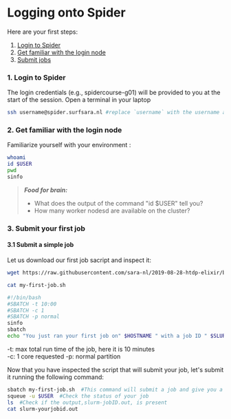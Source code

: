 # Logging onto Spider

Here are your first steps:

1. [Login to Spider](#spider-login)
2. [Get familiar with the login node](#spider-env)
3. [Submit jobs](#job-submit)

### <a name="spider-login"></a> 1. Login to Spider

The login credentials (e.g., spidercourse-g01) will be  provided to you at the start of the session. Open a terminal in your laptop 
    
 ```sh
 ssh username@spider.surfsara.nl #replace `username` with the username assigned to you
 ```
  
### <a name="cartesius-env"></a> 2. Get familiar with the login node

Familiarize yourself with your environment :

 ```sh
 whoami
 id $USER
 pwd
 sinfo
```

> **_Food for brain:_**
>
> * What does the output of the command "id $USER" tell you?
> * How many worker nodesd are available on the cluster?


### <a name="job-submit"></a> 3. Submit your first job

#### 3.1 Submit a simple job 

Let us download our first job sacript and inspect it:
  
 ```sh
 wget https://raw.githubusercontent.com/sara-nl/2019-08-28-htdp-elixir/blob/gh-pages/_episodes/scripts/my-first-job.sh
 
 cat my-first-job.sh
 
 #!/bin/bash
 #SBATCH -t 10:00
 #SBATCH -c 1
 #SBATCH -p normal
 sinfo
 sbatch
 echo "You just ran your first job on" $HOSTNAME " with a job ID " $SLURM_JOBID
 ```
 -t: max total run time of the job, here it is 10 minutes  
 -c: 1 core requested 
 -p: normal partition
 
Now that you have inspected the script that will submit your job, let's submit it running the following command:
  
 ```sh
 sbatch my-first-job.sh  #This command will submit a job and give you a job ID in return
 squeue -u $USER  #Check the status of your job
 ls  #Check if the output,slurm-jobID.out, is present
 cat slurm-yourjobid.out
 ```
 

